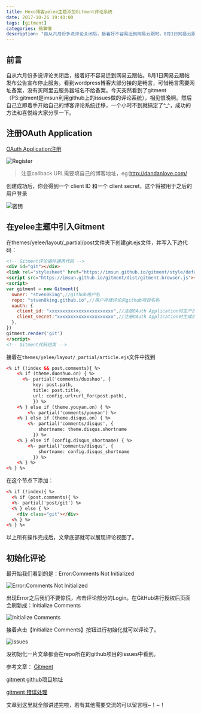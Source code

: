 ```yaml
---
title: Hexo博客yelee主题添加Gitment评论系统
date: 2017-10-26 19:40:00
tags: [gitment]
categories: 搞事情
description: "自从六月份多说评论关闭后，接着好不容易迁到网易云跟帖。8月1日网易云跟帖发布公告宣布停止服务。看到wordpress博客大部分接的是畅言，可惜畅言需要网址备案，没有买阿里云服务器域名不给备案。今天突然看到了gitment（PS:gitment是imsun利用github上的issues做的评论系统），相见恨晚啊。"
---
```

## 前言

自从六月份多说评论关闭后，接着好不容易迁到网易云跟帖。8月1日网易云跟帖发布公告宣布停止服务。看到wordpress博客大部分接的是畅言，可惜畅言需要网址备案，没有买阿里云服务器域名不给备案。今天突然看到了gitment（PS:gitment是imsun利用github上的issues做的评论系统），相见恨晚啊。然后自己立即着手开始自己的博客评论系统迁移，一个小时不到就搞定了^_^，成功的方法和喜悦给大家分享一下。

## 注册OAuth Application

[OAuth Application注册](https://github.com/settings/applications/new)

![Register](https://img-blog.csdnimg.cn/img_convert/036365a9ad16f8fe669a1f99d79f8edc.png#pic_center)

> 注意callback URL需要填自己的博客地址，eg:http://dandanlove.com/

创建成功后，你会得到一个 client ID 和一个 client secret，这个将被用于之后的用户登录

![密钥](https://img-blog.csdnimg.cn/img_convert/001a10da2e545f825ce5ec4762b81efe.png#pic_center)

## 在yelee主题中引入Gitment

在themes/yelee/layout/_partial/post文件夹下创建git.ejs文件，并写入下边代码：
```html
<!-- Gitment评论插件通用代码 -->
<div id="git"></div>
<link rel="stylesheet" href="https://imsun.github.io/gitment/style/default.css">
<script src="https://imsun.github.io/gitment/dist/gitment.browser.js"></script>
<script>
var gitment = new Gitment({
  owner: "stven0king",//github用户名
  repo: "stven0king.github.io",//用户存储评论的github项目名称
  oauth: {
    client_id: "xxxxxxxxxxxxxxxxxxxxxxxx",//注册OAuth Application时生产的ClinetID
    client_secret:"xxxxxxxxxxxxxxxxxxxxx",//注册OAuth Application时生成的Client Secret
  },
})
gitment.render('git')
</script>
<!-- Gitment代码结束 -->
```

接着在`themes/yelee/layout/_partial/article.ejs`文件中找到

```html
<% if (!index && post.comments){ %>
    <% if (theme.duoshuo.on) { %>
      <%- partial('comments/duoshuo', {
          key: post.path,
          title: post.title,
          url: config.url+url_for(post.path),
          }) %>
    <% } else if (theme.youyan.on) { %>
        <%- partial('comments/youyan') %>
    <% } else if (theme.disqus.on) { %>
        <%- partial('comments/disqus', {
            shortname: theme.disqus.shortname
          }) %>
    <% } else if (config.disqus_shortname) { %>
        <%- partial('comments/disqus', {
            shortname: config.disqus_shortname
          }) %>
    <% } %>
<% } %>
```
在这个节点下添加：
```html
<% if (!index){ %>
  <% if (post.comments){ %>
  <%- partial('post/git') %>
  <% } else { %>
    <div class="git"></div>
  <% } %>
<% } %>
```
以上所有操作完成后，文章底部就可以展现评论视图了。

## 初始化评论

最开始我们看到的是：Error:Comments Not Initialized

![Error:Comments Not Initialized](https://img-blog.csdnimg.cn/img_convert/2bba97b35081ebe3e6d542aa9007b8e7.png#pic_center)

出现Error之后我们不要惊慌，点击评论部分的Login。在GitHub进行授权后页面会刷新成：Initialize Comments

![Initialize Comments](https://img-blog.csdnimg.cn/img_convert/dfd1b365dd112217092e8583f846ce75.png#pic_center)

接着点击【Initialize Comments】按钮进行初始化就可以评论了。

![issues](https://img-blog.csdnimg.cn/img_convert/2b914cbc9665df9094c5e74240c8cf3d.png#pic_center)

没初始化一片文章都会在repo所在的github项目的issues中看到。

参考文章：
[Gitment](http://blog.csdn.net/anttu/article/details/77688004)

[gitment github项目地址](https://github.com/imsun)

[gitment 错误处理](https://github.com/imsun/gitment/issues)

文章到这里就全部讲述完啦，若有其他需要交流的可以留言哦~！~！
